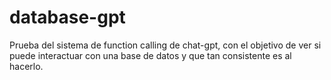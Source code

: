 # database-gpt
Prueba del sistema de function calling de chat-gpt, con el objetivo de ver si puede interactuar con una base de datos y que tan consistente es al hacerlo. 
